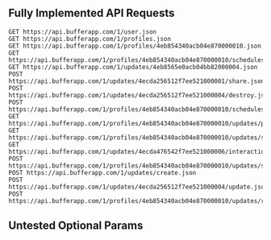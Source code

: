 ## Fully Implemented API Requests
    GET https://api.bufferapp.com/1/user.json
    GET https://api.bufferapp.com/1/profiles.json
    GET https://api.bufferapp.com/1/profiles/4eb854340acb04e870000010.json
    GET https://api.bufferapp.com/1/profiles/4eb854340acb04e870000010/schedules.json
    GET https://api.bufferapp.com/1/updates/4eb8565e0acb04bb82000004.json
    POST https://api.bufferapp.com/1/updates/4ecda256512f7ee521000001/share.json
    POST https://api.bufferapp.com/1/updates/4ecda256512f7ee521000004/destroy.json
    POST https://api.bufferapp.com/1/profiles/4eb854340acb04e870000010/schedules/update.json
    GET https://api.bufferapp.com/1/profiles/4eb854340acb04e870000010/updates/pending.json
    GET https://api.bufferapp.com/1/profiles/4eb854340acb04e870000010/updates/sent.json
    GET https://api.bufferapp.com/1/updates/4ecda476542f7ee521000006/interactions.json
    POST https://api.bufferapp.com/1/profiles/4eb854340acb04e870000010/updates/shuffle.json
    POST https://api.bufferapp.com/1/updates/create.json
    POST https://api.bufferapp.com/1/updates/4ecda256512f7ee521000004/update.json
    POST https://api.bufferapp.com/1/profiles/4eb854340acb04e870000010/updates/reorder.json

## Untested Optional Params


